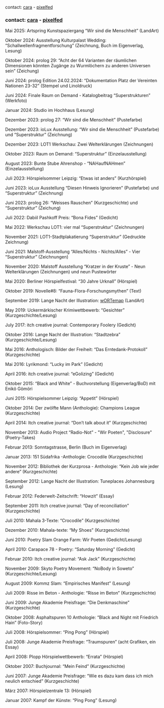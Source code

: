 contact: [cara](https://cara.app/unvogel) - [pixelfed](https://pixelfed.social/noBird)

### contact: [cara](https://cara.app/unvogel) - [pixelfed](https://pixelfed.social/noBird)


Mai 2025: Artspring Kunstspaziergang “Wir sind die Menschheit” (LandArt)


Oktober 2024: Ausstellung Kulturpalast Wedding: “Schallwellenfragmentforschung” (Zeichnung, Buch im Eigenverlag, Lesung)

Oktober 2024: prolog 29: “Acht der 64 Varianten der räumlichen Dimensionen könnten Zugänge zu Wurmlöchern zu anderen Universen sein” (Zeichung)

Juni 2024: prolog Edition 24.02.2024: “Dokumentation Platz der Vereinten Nationen 23-32” (Stempel und Linoldruck)

Juni 2024: Finale Raum on Demand - Katalogbeitrag “Superstrukturen” (Werkfoto)

Januar 2024: Studio im Hochhaus (Lesung)


Dezember 2023: prolog 27: “Wir sind die Menschheit” (Pustefarbe)

Dezember 2023: ioLux Ausstellung: “Wir sind die Menschheit” (Pustefarbe) und “Superstruktur” (Zeichnung)

Dezember 2023: LOT1 Werkschau: Zwei Welterklärungen (Zeichnungen)

Oktober 2023: Raum on Demand: “Superstruktur” (Einzelausstellung)

August 2023: Bunte Stube Ahrenshop - “NAHaufNAHmen” (Einzelausstellung)

Juli 2023: Hörspielsommer Leipzig: “Etwas ist anders” (Kurzhörspiel)

Juni 2023: ioLux Ausstellung “Diesen Hinweis Ignorieren” (Pustefarbe) und “Superstruktur” (Zeichnung)

Juni 2023: prolog 26: “Weisses Rauschen” (Kurzgeschichte) und “Superstruktur” (Zeichung)


Juli 2022: Dabiil Pashkoff Preis: “Bona Fides” (Gedicht)

Mai 2022: Werkschau LOT1: vier mal “Superstruktur” (Zeichnungen)


November 2021: LOT1-Stadtplakatierung “Superstruktur” (Gedruckte Zeichnung)

Juni 2021: Malstoff-Ausstellung “Alles/Nichts - Nichts/Alles” - Vier “Superstruktur” (Zeichnungen)


November 2020: Malstoff Ausstellung “Kratzer in der Kruste” - Neun Welterklärungen (Zeichnungen) und neun Pustewörter

Mai 2020: Berliner Hörspielfestival: “30 Jahre Urknall” (Hörspiel)


Oktober 2019: Novelle#8: “Fauna-Flora-Forschungsmythen” (Text)

September 2019: Lange Nacht der Illustration: [wORTemap](http://bit.ly/wORTemap) (LandArt)

May 2019: Uckermärkischer Krimiwettbewerb: “Gesichter” (Kurzgeschichte/Lesung)


July 2017: itch creative journal: Contemporary Foolery (Gedicht)


Oktober 2016: Lange Nacht der Illustration: “Stadtzebra” (Kurzgeschichte/Lesung)

Mai 2016: Anthologisch: Bilder der Freiheit: “Das Erntedank-Protokoll” (Kurzgeschichte)

Mai 2016: Lyrikmond: “Lucky im Park” (Gedicht)

April 2016: itch creative journal: “eGolizing” (Gedicht)


Oktober 2015: “Black and White” - Buchvorstellung (Eigenverlag/BoD) mit Enikö Gömöri

Juni 2015: Hörspielsommer Leipzig: “Appetit” (Hörspiel)


Oktober 2014: Der zwölfte Mann (Anthologie): Champions League (Kurzgeschichte)

April 2014: Itch creative journal: “Don’t talk about it” (Kurzgeschichte)


November 2013: Audio Project “Radio-Not” - "Wir Poeten", "Disclosure" (Poetry-Takes)

Februar 2013: Sonntagstrasse, Berlin (Buch im Eigenverlag)

Januar 2013: 151 Südafrika -Anthologie: Crocodile (Kurzgeschichte)


November 2012: Bibliothek der Kurzprosa - Anthologie: “Kein Job wie jeder andere” (Kurzgeschichte)

September 2012: Lange Nacht der Illustration: Tuneplaces Johannesburg (Lesung)

Februar 2012: Federwelt-Zeitschrift: “Howzit” (Essay)


September 2011: Itch creative journal: “Day of reconciliation” (Kurzgeschichte)


Juli 2010: Mahala 3-Texte: “Crocodile” (Kurzgeschichte)

Dezember 2010: Mahala-texte: “My Shoes” (Kurzgeschichte)

Juni 2010: Poetry Slam Orange Farm: Wir Poeten (Gedicht/Lesung)

April 2010: Carapace 78 - Poetry: “Saturday Morning” (Gedicht)

Februar 2010: Itch creative journal: “Ask Jack” (Kurzgeschichte)


November 2009: Skyto Poetry Movement: “NoBody in Soweto” (Kurzgeschichte/Lesung)

August 2009: Kommz Slam: “Empirisches Manifest” (Lesung)

Juli 2009: Risse im Beton - Anthologie: “Risse im Beton” (Kurzgeschichte)

Juni 2009: Junge Akademie Preisfrage: “Die Denkmaschine” (Kurzgeschichte)


Oktober 2008: Asphaltspuren 10 Anthologie: “Black and Night mit Friedrich Hain” (Foto-Story)

Juli 2008: Hörspielsommer: “Ping Pong” (Hörspiel)

Juli 2008: Junge Akademie Preisfrage: “Traumspuren” (acht Grafiken, ein Essay)

April 2008: Plopp Hörspielwettbewerb: “Errata” (Hörspiel)


Oktober 2007: Buchjournal: “Mein Feind” (Kurzgeschichte)

Juni 2007: Junge Akademie Preisfrage: “Wie es dazu kam dass ich mich neulich entschied” (Kurzgeschichte)

März 2007: Hörspielzentrale 13: (Hörspiel)

Januar 2007: Kampf der Künste: “Ping Pong” (Lesung)
